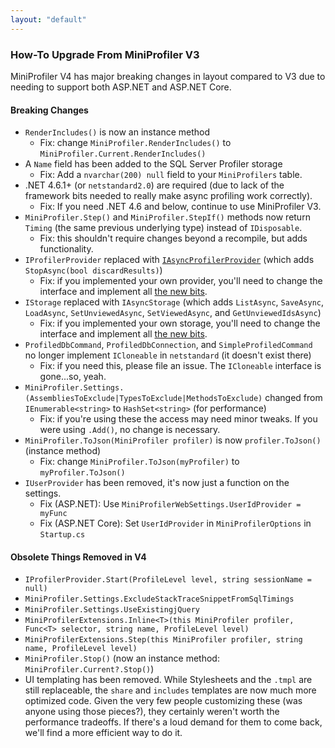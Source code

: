 ```yaml
---
layout: "default"
---
```

### How-To Upgrade From MiniProfiler V3

MiniProfiler V4 has major breaking changes in layout compared to V3 due to needing to support both ASP.NET and ASP.NET Core.

#### Breaking Changes
* `RenderIncludes()` is now an instance method
  * Fix: change `MiniProfiler.RenderIncludes()` to `MiniProfiler.Current.RenderIncludes()`
* A `Name` field has been added to the SQL Server Profiler storage
  * Fix: Add a `nvarchar(200) null` field to your `MiniProfilers` table.
* .NET 4.6.1+ (or `netstandard2.0`) are required (due to lack of the framework bits needed to really make async profiling work correctly).
  * Fix: If you need .NET 4.6 and below, continue to use MiniProfiler V3.
* `MiniProfiler.Step()` and `MiniProfiler.StepIf()` methods now return `Timing` (the same previous underlying type) instead of `IDisposable`.
  * Fix: this shouldn't require changes beyond a recompile, but adds functionality.
* `IProfilerProvider` replaced with [`IAsyncProfilerProvider`](https://github.com/MiniProfiler/dotnet/blob/main/src/MiniProfiler.Shared/ProfileProviders/IAsyncProfilerProvider.cs) (which adds `StopAsync(bool discardResults)`)
  * Fix: if you implemented your own provider, you'll need to change the interface and implement all [the new bits](https://github.com/MiniProfiler/dotnet/blob/main/src/MiniProfiler.Shared/ProfileProviders/IAsyncProfilerProvider.cs).
* `IStorage` replaced with `IAsyncStorage` (which adds `ListAsync`, `SaveAsync`, `LoadAsync`, `SetUnviewedAsync`, `SetViewedAsync`, and `GetUnviewedIdsAsync`)
  * Fix: if you implemented your own storage, you'll need to change the interface and implement all [the new bits](https://github.com/MiniProfiler/dotnet/blob/main/src/MiniProfiler.Shared/Storage/IAsyncStorage.cs).
* `ProfiledDbCommand`, `ProfiledDbConnection`, and `SimpleProfiledCommand` no longer implement `ICloneable` in `netstandard` (it doesn't exist there)
  * Fix: if you need this, please file an issue. The `ICloneable` interface is gone...so, yeah.
* `MiniProfiler.Settings.(AssembliesToExclude|TypesToExclude|MethodsToExclude)` changed from `IEnumerable<string>` to `HashSet<string>` (for performance)
  * Fix: if you're using these the access may need minor tweaks. If you were using `.Add()`, no change is necessary.
* `MiniProfiler.ToJson(MiniProfiler profiler)` is now `profiler.ToJson()` (instance method)
  * Fix: change `MiniProfiler.ToJson(myProfiler)` to `myProfiler.ToJson()`
* `IUserProvider` has been removed, it's now just a function on the settings.
  * Fix (ASP.NET): Use `MiniProfilerWebSettings.UserIdProvider = myFunc`
  * Fix (ASP.NET Core): Set `UserIdProvider` in `MiniProfilerOptions` in `Startup.cs`

#### Obsolete Things Removed in V4
* `IProfilerProvider.Start(ProfileLevel level, string sessionName = null)`
* `MiniProfiler.Settings.ExcludeStackTraceSnippetFromSqlTimings`
* `MiniProfiler.Settings.UseExistingjQuery`
* `MiniProfilerExtensions.Inline<T>(this MiniProfiler profiler, Func<T> selector, string name, ProfileLevel level)`
* `MiniProfilerExtensions.Step(this MiniProfiler profiler, string name, ProfileLevel level)`
* `MiniProfiler.Stop()` (now an instance method: `MiniProfiler.Current?.Stop()`)
* UI templating has been removed. While Stylesheets and the `.tmpl` are still replaceable, the `share` and `includes` templates are now much more optimized code. Given the very few people customizing these (was anyone using those pieces?), they certainly weren't worth the performance tradeoffs. If there's a loud demand for them to come back, we'll find a more efficient way to do it.
